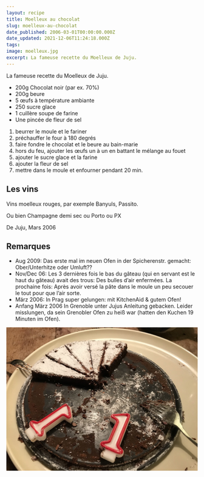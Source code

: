 ```yaml
---
layout: recipe
title: Moelleux au chocolat
slug: moelleux-au-chocolat
date_published: 2006-03-01T00:00:00.000Z
date_updated: 2021-12-06T11:24:18.000Z
tags:
image: moelleux.jpg
excerpt: La fameuse recette du Moelleux de Juju.
---
```


La fameuse recette du Moelleux de Juju.

- 200g Chocolat noir (par ex. 70%)
- 200g beure
- 5 œufs à température ambiante
- 250 sucre glace
- 1 cuillère soupe de farine
- Une pincée de fleur de sel

1. beurrer le moule et le fariner
2. préchauffer le four à 180 degrés
3. faire fondre le chocolat et le beure au bain-marie
4. hors du feu, ajouter les œufs un à un en battant le mélange au fouet
5. ajouter le sucre glace et la farine
6. ajouter la fleur de sel
7. mettre dans le moule et enfourner pendant 20 min.

## Les vins

Vins moelleux rouges, par exemple Banyuls, Passito.

Ou bien Champagne demi sec ou Porto ou PX

De Juju, Mars 2006

## Remarques

- Aug 2009: Das erste mal im neuen Ofen in der Spicherenstr. gemacht: Ober/Unterhitze oder Umluft??
- Nov/Dec 06: Les 3 dernières fois le bas du gâteau (qui en servant est le haut du gâteau) avait des trous: Des bulles d’air enfermées. La prochaine fois: Après avoir versé la pâte dans le moule un peu secouer le tout pour que l’air sorte.
- März 2006: In Prag super gelungen: mit KitchenAid & gutem Ofen!
- Anfang März 2006 In Grenoble unter Jujus Anleitung gebacken. Leider misslungen, da sein Grenobler Ofen zu heiß war (hatten den Kuchen 19 Minuten im Ofen).

![Moelleux](moelleux-1.jpg)
